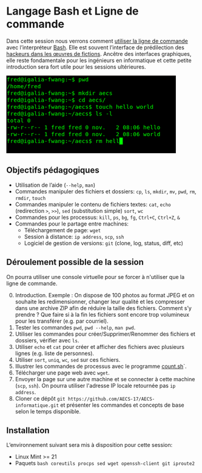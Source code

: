 # Langage Bash et Ligne de commande

Dans cette session nous verrons comment [utiliser la ligne de commande](https://fr.wikipedia.org/wiki/Interface_en_ligne_de_commande) avec l’interpréteur [Bash](https://fr.wikipedia.org/wiki/Bourne-Again_shell). Elle est souvent l’interface de prédilection des [hackeurs dans les œuvres de fictions](https://fr.wikipedia.org/wiki/Hacker_(s%C3%A9curit%C3%A9_informatique)#Hackeurs_dans_les_%C5%93uvres_de_fictions). Ancêtre des interfaces graphiques, elle reste fondamentale pour les ingénieurs en informatique et cette petite introduction sera fort utile pour les sessions ultérieures.

![Capture d’écran](https://raw.githubusercontent.com/AECS-17/AECS-informatique/master/ligne-de-commande/capture.png)

## Objectifs pédagogiques

* Utilisation de l’aide (`--help`, `man`)
* Commandes manipuler des fichiers et dossiers:
     `cp`,
     `ls`,
     `mkdir`,
     `mv`,
     `pwd`,
     `rm`,
     `rmdir`,
     `touch`
* Commandes manipuler le contenu de fichiers textes:
     `cat`,
     `echo` (redirection `>`, `>>`),
     `sed` (substitution simple)
     `sort`,
     `wc`
* Commandes pour les processus: `kill`, `ps`, `bg`, `fg`, `Ctrl+C`, `Ctrl+Z`, `&`
* Commandes pour le partage entre machines:
   - Téléchargement de page: `wget`
   - Session à distance: `ip address`, `scp`, `ssh`
   - Logiciel de gestion de versions: `git` (clone, log, status, diff, etc)

## Déroulement possible de la session

On pourra utiliser une console virtuelle pour se forcer à n'utiliser que la ligne de commande.

0. Introduction. Exemple :
   On dispose de 100 photos au format JPEG et on souhaite les redimensionner,
   changer leur qualité et les compresser dans une archive ZIP afin de réduire
   la taille des fichiers. Comment s’y prendre ? Que faire si à la fin les
   fichiers sont encore trop volumineux pour les transférer (e.g. par courriel).
1. Tester les commandes `pwd`, `pwd --help`, `man pwd`.
2. Utiliser les commandes pour créer/Supprimer/Renommer des fichiers et dossiers, vérifier avec `ls`.
3. Utiliser `echo` et `cat` pour créer et afficher des fichiers avec plusieurs lignes (e.g. liste de personnes).
4. Utiliser `sort`, `uniq`, `wc`, `sed` sur ces fichiers.
5. Illustrer les commandes de processus avec le programme [count.sh](https://github.com/AECS-17/AECS-informatique/blob/master/ligne-de-commande/count.sh)`.
6. Télécharger une page web avec `wget`.
7. Envoyer la page sur une autre machine et se connecter à cette machine (`scp`, `ssh`). On pourra utiliser l'adresse IP locale retournée pas `ip address`.
8. Cloner ce dépôt `git https://github.com/AECS-17/AECS-informatique.git` et
   présenter les commandes et concepts de base selon le temps disponible.

## Installation

L’environnement suivant sera mis à disposition pour cette session:

* Linux Mint >= 21
* Paquets `bash coreutils procps sed wget openssh-client git iproute2`
